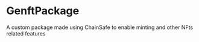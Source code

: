 # GenftPackage
 A custom package made using ChainSafe to enable minting and other NFts related features 
